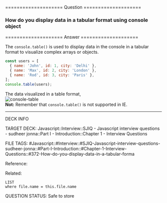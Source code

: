 ==================== Question ====================  

### How do you display data in a tabular format using console object  

==================== Answer ====================  

The `console.table()` is used to display data in the console in a tabular format
to visualize complex arrays or objects.

```js
const users = [
  { name: 'John', id: 1, city: 'Delhi' },
  { name: 'Max', id: 2, city: 'London' },
  { name: 'Rod', id: 3, city: 'Paris' },
];
console.table(users);
```

The data visualized in a table format,  
![console-table](../../../../images/console-table.png)  
**Not:** Remember that `console.table()` is not supported in IE.

---

DECK INFO

TARGET DECK: Javascript::Interview::SJIQ - Javascript interview questions -
sudheer jonna::Part I - Introduction::Chapter 1 - Interview Questions

FILE TAGS:
#Javascript::#Interview::#SJIQ-Javascript-interview-questions-sudheer-jonna::#Part-I-Introduction::#Chapter-1-Interview-Questions::#372-How-do-you-display-data-in-a-tabular-forma

Reference:

Related:

```dataview
LIST
where file.name = this.file.name
```

QUESTION STATUS: Safe to store
